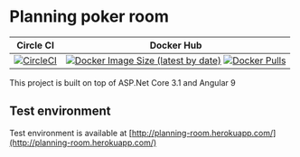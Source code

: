# Planning poker room

Circle CI | Docker Hub
|---|---|
[![CircleCI](https://img.shields.io/circleci/build/github/ilchenkob/planning-room/master?label=build%20master)](https://app.circleci.com/pipelines/github/ilchenkob/planning-room?branch=master)|[![Docker Image Size (latest by date)](https://img.shields.io/docker/image-size/ilchenkob/planning-room)](https://hub.docker.com/r/ilchenkob/planning-room) [![Docker Pulls](https://img.shields.io/docker/pulls/ilchenkob/planning-room)](https://hub.docker.com/r/ilchenkob/planning-room)

This project is built on top of ASP.Net Core 3.1 and Angular 9

## Test environment

Test environment is available at [http://planning-room.herokuapp.com/](http://planning-room.herokuapp.com/)